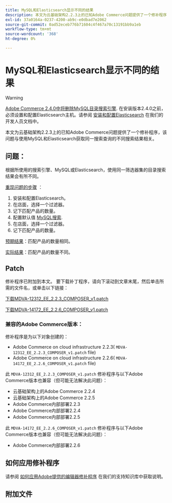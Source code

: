 ```yaml
---
title: MySQL和Elasticsearch显示不同的结果
description: 本文为云基础架构2.2.3上的已知Adobe Commerce问题提供了一个修补程序，该问题与使用MySQL和Elasticsearch获取同一搜索查询的不同搜索结果相关。
exl-id: 37a0164a-0237-4200-ab9c-e0dbad7e2062
source-git-commit: 0ad52eceb776b71604c4f467a70c13191bb9a1eb
workflow-type: tm+mt
source-wordcount: '368'
ht-degree: 0%

---
```


# MySQL和Elasticsearch显示不同的结果

>[!WARNING]
>
> [Adobe Commerce 2.4.0中将删除MySQL目录搜索引擎](/help/announcements/adobe-commerce-announcements/mysql-catalog-search-engine-will-be-removed-in-magento-2-4-0.md). 在安装版本2.4.0之前，必须设置和配置Elasticsearch主机。请参阅 [安装和配置Elasticsearch](https://devdocs.magento.com/guides/v2.3/config-guide/elasticsearch/es-overview.html) 在我们的开发人员文档中。

本文为云基础架构2.2.3上的已知Adobe Commerce问题提供了一个修补程序，该问题与使用MySQL和Elasticsearch获取同一搜索查询的不同搜索结果相关。

## 问题：

根据所使用的搜索引擎、MySQL或Elasticsearch，使用同一筛选器集的目录搜索结果会有所不同。

<u>重现问题的步骤</u> ：

1. 安装和配置Elasticsearch。
1. 在店面，选择一个过滤器。
1. 记下匹配产品的数量。
1. 配置默认值 [MySQL搜索](/help/announcements/adobe-commerce-announcements/mysql-catalog-search-engine-will-be-removed-in-magento-2-4-0.md).
1. 在店面，选择一个过滤器。
1. 记下匹配产品的数量。

<u>预期结果</u>：匹配产品的数量相同。

<u>实际结果</u>：匹配产品的数量不同。

## Patch

修补程序已附加到本文。 要下载补丁程序，请向下滚动到文章末尾，然后单击所需的文件名，或单击以下链接：

[下载MDVA-12312\_EE\_2.2.3\_COMPOSER\_v1.patch](assets/MDVA-12312_EE_2.2.3_COMPOSER_v1.patch.zip)

[下载MDVA-14172\_EE\_2.2.6\_COMPOSER\_v1.patch](assets/MDVA-14172_EE_2.2.6_COMPOSER_v1.patch.zip)

### 兼容的Adobe Commerce版本：

修补程序是为以下对象创建的：

* Adobe Commerce on cloud infrastructure 2.2.3( `MDVA-12312_EE_2.2.3_COMPOSER_v1.patch` file)
* Adobe Commerce on cloud infrastructure 2.2.6( `MDVA-14172_EE_2.2.6_COMPOSER_v1.patch` file)

此 `MDVA-12312_EE_2.2.3_COMPOSER_v1.patch` 修补程序与以下Adobe Commerce版本也兼容（但可能无法解决此问题）：

* 云基础架构上的Adobe Commerce 2.2.4
* 云基础架构上的Adobe Commerce 2.2.5
* Adobe Commerce内部部署2.2.3
* Adobe Commerce内部部署2.2.4
* Adobe Commerce内部部署2.2.5

此 `MDVA-14172_EE_2.2.6_COMPOSER_v1.patch` 修补程序与以下Adobe Commerce版本也兼容（但可能无法解决此问题）：

* Adobe Commerce内部部署2.2.6

## 如何应用修补程序

请参阅 [如何应用Adobe提供的编辑器修补程序](/help/how-to/general/how-to-apply-a-composer-patch-provided-by-magento.md) 在我们的支持知识库中获取说明。

## 附加文件
